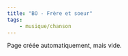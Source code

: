 ```yaml
---
title: "BO - Frère et soeur"
tags:
    - musique/chanson
---
```


Page créée automatiquement, mais vide.
